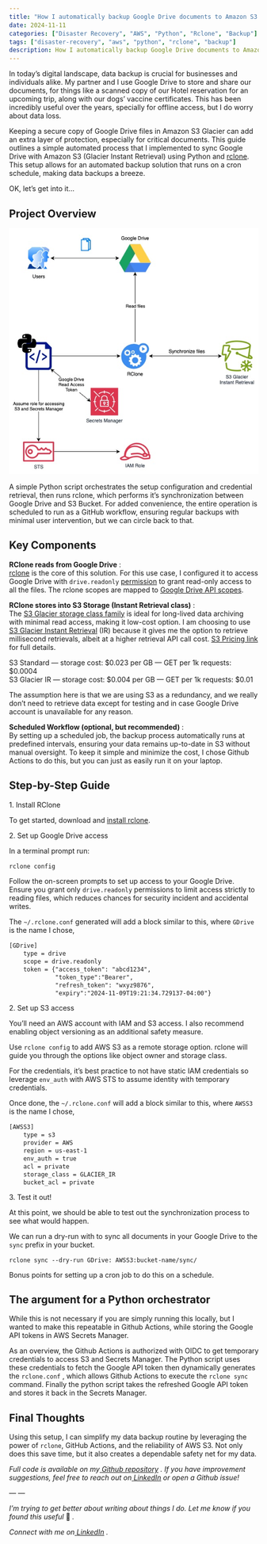 ```yaml
---
title: "How I automatically backup Google Drive documents to Amazon S3 Glacier IR"
date: 2024-11-11
categories: ["Disaster Recovery", "AWS", "Python", "Rclone", "Backup"]
tags: ["disaster-recovery", "aws", "python", "rclone", "backup"]
description: How I automatically backup Google Drive documents to Amazon S3 Glacier IR Project Overview
---
```



In today’s digital landscape, data backup is crucial for businesses and
individuals alike. My partner and I use Google Drive to store and share our
documents, for things like a scanned copy of our Hotel reservation for an
upcoming trip, along with our dogs’ vaccine certificates. This has been
incredibly useful over the years, specially for offline access, but I do worry
about data loss.

Keeping a secure copy of Google Drive files in Amazon S3 Glacier can add an
extra layer of protection, especially for critical documents. This guide
outlines a simple automated process that I implemented to sync Google Drive
with Amazon S3 (Glacier Instant Retrieval) using Python and
[rclone](https://github.com/rclone/rclone). This setup allows for an automated
backup solution that runs on a cron schedule, making data backups a breeze.

OK, let’s get into it…

## Project Overview

![Architecture Overview](/assets/images/2024-11-11-how-i-automatically-backup-gdrive-documents-to-s3.jpg)

A simple Python script orchestrates the setup configuration and credential
retrieval, then runs rclone, which performs it’s synchronization between
Google Drive and S3 Bucket. For added convenience, the entire operation is
scheduled to run as a GitHub workflow, ensuring regular backups with minimal
user intervention, but we can circle back to that.

## Key Components

 **RClone reads from Google Drive** :  
[rclone](https://rclone.org/drive/) is the core of this solution. For this use
case, I configured it to access Google Drive with `drive.readonly`
[permission](https://rclone.org/drive/#drive-readonly) to grant read-only
access to all the files. The rclone scopes are mapped to [Google Drive API scopes](https://developers.google.com/drive/api/guides/api-specific-auth).

 **RClone stores into S3 Storage (Instant Retrieval class)** :  
The [S3 Glacier storage class family](https://aws.amazon.com/s3/storage-classes/glacier/)
is ideal for long-lived data archiving with minimal read
access, making it low-cost option. I am choosing to use
[S3 Glacier Instant Retrieval](https://aws.amazon.com/s3/storage-classes/glacier/instant-retrieval/)
(IR) because it gives me the option to retrieve millisecond
retrievals, albeit at a higher retrieval API call cost.
[S3 Pricing link](https://aws.amazon.com/s3/pricing/) for full details.

S3 Standard — storage cost: $0.023 per GB — GET per 1k requests: $0.0004  
S3 Glacier IR — storage cost: $0.004 per GB — GET per 1k requests: $0.01

The assumption here is that we are using S3 as a redundancy, and we really
don’t need to retrieve data except for testing and in case Google Drive
account is unavailable for any reason.

 **Scheduled Workflow (optional, but recommended)** :  
By setting up a scheduled job, the backup process automatically runs at
predefined intervals, ensuring your data remains up-to-date in S3 without
manual oversight. To keep it simple and minimize the cost, I chose Github
Actions to do this, but you can just as easily run it on your laptop.

## Step-by-Step Guide

1\. Install RClone

To get started, download and [install rclone](https://rclone.org/install/).

2\. Set up Google Drive access

In a terminal prompt run:

```
rclone config

```
Follow the on-screen prompts to set up access to your Google Drive. Ensure you
grant only `drive.readonly` permissions to limit access strictly to reading
files, which reduces chances for security incident and accidental writes.

The `~/.rclone.conf` generated will add a block similar to this, where
`GDrive` is the name I chose,

```
[GDrive]  
    type = drive  
    scope = drive.readonly  
    token = {"access_token": "abcd1234",  
             "token_type":"Bearer",  
             "refresh_token": "wxyz9876",  
             "expiry":"2024-11-09T19:21:34.729137-04:00"}

```
2\. Set up S3 access

You’ll need an AWS account with IAM and S3 access. I also recommend enabling
object versioning as an additional safety measure.

Use `rclone config` to add AWS S3 as a remote storage option. rclone will
guide you through the options like object owner and storage class.

For the credentials, it’s best practice to not have static IAM credentials so
leverage `env_auth` with AWS STS to assume identity with temporary
credentials.

Once done, the `~/.rclone.conf` will add a block similar to this, where
`AWSS3` is the name I chose,

```
[AWSS3]  
    type = s3  
    provider = AWS  
    region = us-east-1  
    env_auth = true  
    acl = private  
    storage_class = GLACIER_IR  
    bucket_acl = private

```
3\. Test it out!

At this point, we should be able to test out the synchronization process to
see what would happen.

We can run a dry-run with to sync all documents in your Google Drive to the
`sync` prefix in your bucket.

```
rclone sync --dry-run GDrive: AWSS3:bucket-name/sync/

```
Bonus points for setting up a cron job to do this on a schedule.

## The argument for a Python orchestrator

While this is not necessary if you are simply running this locally, but I
wanted to make this repeatable in Github Actions, while storing the Google API
tokens in AWS Secrets Manager.

As an overview, the Github Actions is authorized with OIDC to get temporary
credentials to access S3 and Secrets Manager. The Python script uses these
credentials to fetch the Google API token then dynamically generates the
`rclone.conf` , which allows Github Actions to execute the `rclone sync`
command. Finally the python script takes the refreshed Google API token and
stores it back in the Secrets Manager.

## Final Thoughts

Using this setup, I can simplify my data backup routine by leveraging the
power of `rclone`, GitHub Actions, and the reliability of AWS S3. Not only
does this save time, but it also creates a dependable safety net for my data.

 _Full code is available on my_[ _Github
repository_](https://github.com/weirdion/backup-gdrive-s3) _. If you have
improvement suggestions, feel free to reach out on_[
_LinkedIn_](https://www.linkedin.com/in/ankitpatterson/) _or open a Github
issue!_

— —

 _I’m trying to get better about writing about things I do. Let me know if you
found this useful_ 🙂 _._

 _Connect with me on_[
_LinkedIn_](https://www.linkedin.com/in/ankitpatterson/) _._
